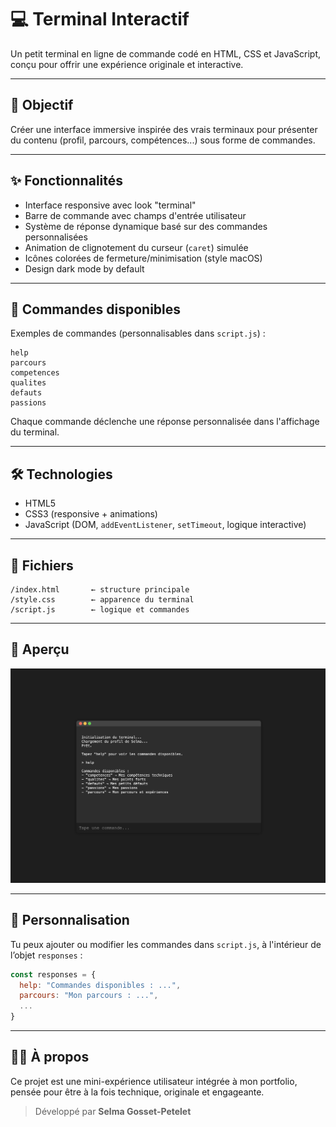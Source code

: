 # 💻 Terminal Interactif

Un petit terminal en ligne de commande codé en HTML, CSS et JavaScript, conçu pour offrir une expérience originale et interactive.

---

## 🎯 Objectif

Créer une interface immersive inspirée des vrais terminaux pour présenter du contenu (profil, parcours, compétences...) sous forme de commandes.

---

## ✨ Fonctionnalités

- Interface responsive avec look "terminal"
- Barre de commande avec champs d'entrée utilisateur
- Système de réponse dynamique basé sur des commandes personnalisées
- Animation de clignotement du curseur (`caret`) simulée
- Icônes colorées de fermeture/minimisation (style macOS)
- Design dark mode by default

---

## 🧩 Commandes disponibles

Exemples de commandes (personnalisables dans `script.js`) :
```
help
parcours
competences
qualites
defauts
passions
```

Chaque commande déclenche une réponse personnalisée dans l'affichage du terminal.

---

## 🛠 Technologies

- HTML5
- CSS3 (responsive + animations)
- JavaScript (DOM, `addEventListener`, `setTimeout`, logique interactive)

---

## 📁 Fichiers

```
/index.html       ← structure principale
/style.css        ← apparence du terminal
/script.js        ← logique et commandes
```

---

## 🚀 Aperçu

![aperçu du terminal](img/terminal.png) 

---

## 🔧 Personnalisation

Tu peux ajouter ou modifier les commandes dans `script.js`, à l'intérieur de l’objet `responses` :

```js
const responses = {
  help: "Commandes disponibles : ...",
  parcours: "Mon parcours : ...",
  ...
}
```

---

## 👩‍💻 À propos

Ce projet est une mini-expérience utilisateur intégrée à mon portfolio, pensée pour être à la fois technique, originale et engageante.

> Développé par **Selma Gosset-Petelet**
